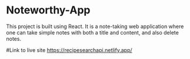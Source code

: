 # Noteworthy-App
This project is built using React. It is a note-taking web application where one can take simple notes with both a title and content, and also delete notes.

#Link to live site
https://recipesearchapi.netlify.app/
